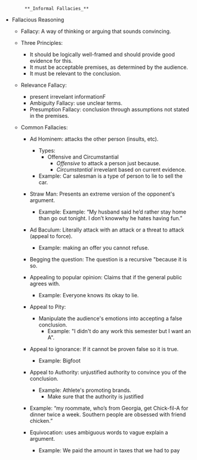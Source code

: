             **_Informal Fallacies_**

- Fallacious Reasoning

  - Fallacy: A way of thinking or arguing that sounds convincing.
  - Three Principles:

    - It should be logically well-framed and should provide good evidence for this.
    - It must be acceptable premises, as determined by the audience.
    - It must be relevant to the conclusion.

  - Relevance Fallacy:

    - present irrevelant informationF
    - Ambiguity Fallacy: use unclear terms.
    - Presumption Fallacy: conclusion through assumptions not stated in the premises.

  - Common Fallacies:

    - Ad Hominem: attacks the other person (insults, etc).
      - Types:
        - Offensive and Circumstantial
          - _Offensive_ to attack a person just because.
          - _Circumstantial_ irrevelant based on current evidence.
      - Example: Car salesman is a type of person to lie to sell the car.
    - Straw Man: Presents an extreme version of the opponent's argument.
      - Example: Example: “My husband said he’d rather stay home than go out tonight. I don’t knowwhy he hates having fun.”
    - Ad Baculum: Literally attack with an attack or a threat to attack (appeal to force).
      - Example: making an offer you cannot refuse.
    - Begging the question: The question is a recursive "because it is so.
    - Appealing to popular opinion: Claims that if the general public agrees with.
      - Example: Everyone knows its okay to lie.
    - Appeal to Pity:
      - Manipulate the audience's emotions into accepting a false conclusion.
        - Example: "I didn't do any work this semester but I want an A".
    - Appeal to ignorance: If it cannot be proven false so it is true.

      - Example: Bigfoot

    - Appeal to Authority: unjustified authority to convince you of the conclusion.
      - Example: Athlete's promoting brands.
        - Make sure that the authority is justified
    - Example: “my roommate, who’s from Georgia, get Chick-fil-A for dinner twice a week. Southern people are obsessed with friend chicken.”
    - Equivocation: uses ambiguous words to vague explain a argument.
      - Example: We paid the amount in taxes that we had to pay

